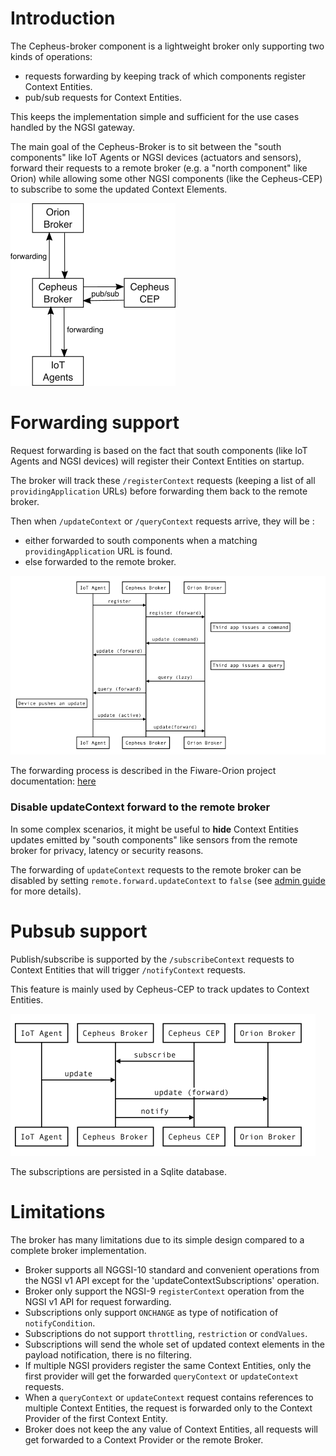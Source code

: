 # Introduction

The Cepheus-broker component is a lightweight broker only supporting two kinds of operations:

- requests forwarding by keeping track of which components register Context Entities.
- pub/sub requests for Context Entities.

This keeps the implementation simple and sufficient for the use cases handled by the NGSI gateway.

The main goal of the Cepheus-Broker is to sit between the "south components" like IoT Agents or NGSI devices (actuators and sensors), forward their requests to a remote broker (e.g. a "north component" like Orion)
while allowing some other NGSI components (like the Cepheus-CEP) to subscribe to some the updated Context Elements.

![broker](../fig/broker.png)

# Forwarding support

Request forwarding is based on the fact that south components (like IoT Agents and NGSI devices) will register their Context Entities on startup.

The broker will track these `/registerContext` requests (keeping a list of all `providingApplication` URLs)
before forwarding them back to the remote broker.

Then when `/updateContext` or `/queryContext` requests arrive, they will be :
 - either forwarded to south components when a matching `providingApplication` URL is found.
 - else forwarded to the remote broker.

![broker forward](../fig/broker-forward.png)

The forwarding process is described in the Fiware-Orion project documentation: [here](https://fiware-orion.readthedocs.org/en/develop/user/context_providers/index.html)

### Disable updateContext forward to the remote broker

In some complex scenarios, it might be useful to **hide** Context Entities updates emitted by "south components" like sensors from the remote broker
for privacy, latency or security reasons.

The forwarding of `updateContext` requests to the remote broker can be disabled
by setting `remote.forward.updateContext` to `false`
(see [admin guide](../admin/broker.md) for more details).

# Pubsub support

Publish/subscribe is supported by the `/subscribeContext` requests to Context Entities that will trigger `/notifyContext` requests.

This feature is mainly used by Cepheus-CEP to track updates to Context Entities.

![broker notify](../fig/broker-notify.png)

The subscriptions are persisted in a Sqlite database.

# Limitations

The broker has many limitations due to its simple design compared to a complete broker implementation.

- Broker supports all NGGSI-10 standard and convenient operations from the NGSI v1 API except for the 'updateContextSubscriptions' operation.
- Broker only support the  NGSI-9 `registerContext` operation from the NGSI v1 API for request forwarding.
- Subscriptions only support `ONCHANGE` as type of notification of `notifyCondition`.
- Subscriptions do not support `throttling`, `restriction` or `condValues`.
- Subscriptions will send the whole set of updated context elements in the payload notification, there is no filtering.
- If multiple NGSI providers register the same Context Entities, only the first provider will get the forwarded `queryContext` or `updateContext` requests.
- When a `queryContext` or `updateContext` request contains references to multiple Context Entities, the request is forwarded only to the Context Provider of the first Context Entity.
- Broker does not keep the any value of Context Entities, all requests will get forwarded to a Context Provider or the remote Broker.
